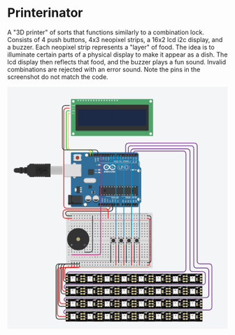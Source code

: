# Printerinator
A "3D printer" of sorts that functions similarly to a combination lock. Consists of 4 push buttons, 4x3 neopixel strips, a 16x2 lcd i2c display, and a buzzer. Each neopixel strip represents a "layer" of food. The idea is to illuminate certain parts of a physical display to make it appear as a dish. The lcd display then reflects that food, and the buzzer plays a fun sound. Invalid combinations are rejected with an error sound. Note the pins in the screenshot do not match the code.
  
<img src="https://raw.githubusercontent.com/Newchair2644/printerinator/master/final.jpg" alt="img">
